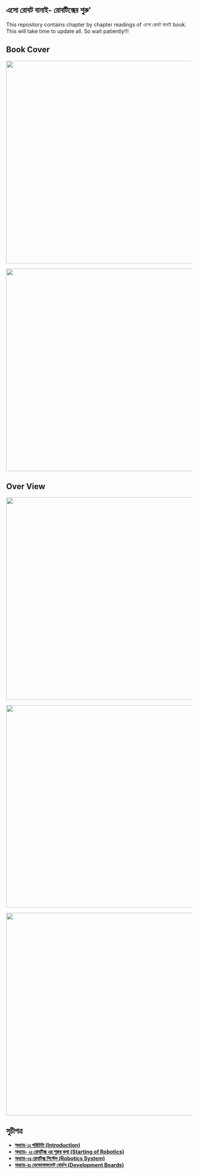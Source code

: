 ## এসো রোবট বানাই- রোবটিক্সের শুরু'
This repository contains chapter by chapter readings of এসো রোবট বানাই book. This will take time to update all. So wait patiently!!!


## Book Cover

<p align="center">
  <img width="5000" height="550" src="https://github.com/NeloyNSU/Esho-Robot-Banai/blob/master/Images/ESO-ROBOT-BANAI-m-Cover-08_Page_01.jpg">
</p>

<p align="center">
  <img width="5000" height="550" src="https://github.com/NeloyNSU/Esho-Robot-Banai/blob/master/Images/ESO-ROBOT-BANAI-m-Cover-08_Page_10.jpg">
</p>

## Over View
<p align="center">
  <img width="3000" height="550" src="https://github.com/NeloyNSU/Esho-Robot-Banai/blob/master/Images/ESO-ROBOT-BANAI-m-Cover-08_Page_03.jpg">
</p>

<p align="center">
  <img width="3000" height="550" src="https://github.com/NeloyNSU/Esho-Robot-Banai/blob/master/Images/ESO-ROBOT-BANAI-m-Cover-08_Page_04.jpg">
</p>

<p align="center">
  <img width="3000" height="550" src="https://github.com/NeloyNSU/Esho-Robot-Banai/blob/master/Images/ESO-ROBOT-BANAI-m-Cover-08_Page_07.jpg">
</p>

## সুচীপত্র 

- **[অধ্যায়-১ঃ পরিচিতি (Introduction)](https://github.com/NeloyNSU/Esho-Robot-Banai/blob/master/Chapter%201/Ch_1.md)**
- **[অধ্যায়- ২ঃ রোবটিক্স এর শুরুর কথা (Starting of Robotics)](https://github.com/NeloyNSU/Esho-Robot-Banai/blob/master/Chapter%202/Ch_2.md)**
- **[অধ্যায়-৩ঃ রোবটিক্স সিস্টেম (Robotics System)](https://github.com/NeloyNSU/Esho-Robot-Banai/blob/master/Chapter%203/Ch_3.md)**
- **[অধ্যায়-৪ঃ ডেভোলাভমেন্ট বোর্ডস (Development Boards)](https://github.com/NeloyNSU/Esho-Robot-Banai/blob/master/Chapter%204/Ch_4.md)**

